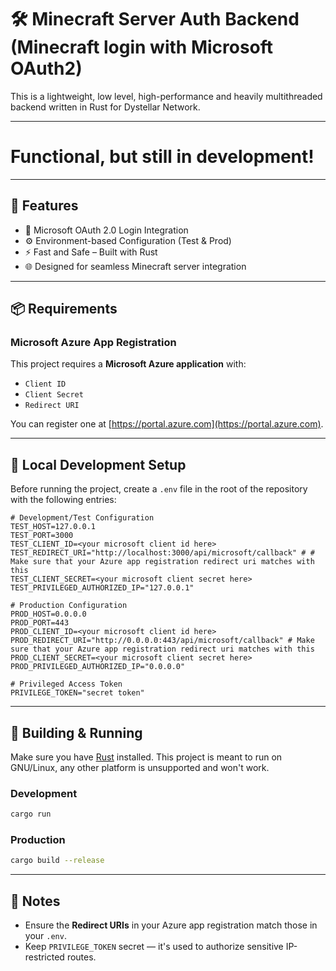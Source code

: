 # 🛠️ Minecraft Server Auth Backend (Minecraft login with Microsoft OAuth2)

This is a lightweight, low level, high-performance and heavily multithreaded backend written in Rust for Dystellar Network.

---

# Functional, but still in development!

---

## 🚀 Features

- 🔐 Microsoft OAuth 2.0 Login Integration
- ⚙️  Environment-based Configuration (Test & Prod)  
- ⚡ Fast and Safe – Built with Rust
- 🌐 Designed for seamless Minecraft server integration  

---

## 📦 Requirements

### Microsoft Azure App Registration

This project requires a **Microsoft Azure application** with:

- `Client ID`  
- `Client Secret`  
- `Redirect URI`  

You can register one at [https://portal.azure.com](https://portal.azure.com).

---

## 🧪 Local Development Setup

Before running the project, create a `.env` file in the root of the repository with the following entries:

```env
# Development/Test Configuration
TEST_HOST=127.0.0.1
TEST_PORT=3000
TEST_CLIENT_ID=<your microsoft client id here>
TEST_REDIRECT_URI="http://localhost:3000/api/microsoft/callback" # # Make sure that your Azure app registration redirect uri matches with this
TEST_CLIENT_SECRET=<your microsoft client secret here>
TEST_PRIVILEGED_AUTHORIZED_IP="127.0.0.1"

# Production Configuration
PROD_HOST=0.0.0.0
PROD_PORT=443
PROD_CLIENT_ID=<your microsoft client id here>
PROD_REDIRECT_URI="http://0.0.0.0:443/api/microsoft/callback" # Make sure that your Azure app registration redirect uri matches with this
PROD_CLIENT_SECRET=<your microsoft client secret here>
PROD_PRIVILEGED_AUTHORIZED_IP="0.0.0.0"

# Privileged Access Token
PRIVILEGE_TOKEN="secret token"
```

---

## 🔧 Building & Running

Make sure you have [Rust](https://www.rust-lang.org/tools/install) installed.
This project is meant to run on GNU/Linux, any other platform is unsupported and won't work.

### Development

```bash
cargo run
```

### Production

```bash
cargo build --release
```

---

## 🧠 Notes

- Ensure the **Redirect URIs** in your Azure app registration match those in your `.env`.
- Keep `PRIVILEGE_TOKEN` secret — it's used to authorize sensitive IP-restricted routes.

